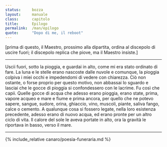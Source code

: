 ```yaml
---
status:     bozza
layout:     manuale
class:      capitolo
title:      Epilogo
permalink:  /man/epilogo
quote:      "Dopo di me, il reboot"
---
```


<!--

    @todo - differenza fra verità epistemica e verità realista in Filosofia di House, pag. 100 e seguenti 
    @todo - le teorie di W., secondo cui la metafisica è un uso pervertito del linguaggio, tocca che me la studio
-->

<!--
Ti è mai passato per la testa, che tutta questa teoria potrebbe essere sbagliata?
Che potrei essere davvero pazzo, come dicono i tuoi confratelli?
Wittgenstein a trent'anni, definì una filosofia che egli stesso, dieci anni dopo, rinnegò a favore di un nuovo credo. 
Se fosse vissuto per altri trent'anni, avrebbe cambiato ancora idea?

La storia dell'Umanità è costellata di fedi bizzarre, ciascuna con il suo bravo seguito di fedeli.
Cosa ti fa pensare, che lo Spazionismo sia diverso?
Il fatto che possa dare una risposta razionale e coerente ad alcuni fenomeni che altrimenti sarebbero senza spiegazione non vuol dire necessariamente che corrisponda a verità.

I suoi assiomi sembrano trovare conferma nella realtà, ma questo cosa conta?
Potremmo essere noi, che non ci accorgiamo degli errori.
Abbiamo creduto per centinaja di anni che il Sole girasse intorno alla terra e anche quella era un'ipotesi confortata dai fatti, almeno apparentemente.

-->

[prima di questo, il Maestro, prossimo alla dipartita, ordina al
discepolo di uscire fuori; il discepolo replica che piove, ma il Maestro
insiste.]<br />

---

Uscii fuori, sotto la pioggia, e guardai in alto, come mi era stato
ordinato di fare.
La luna e le stelle erano nascoste dalle nuvole e comunque, la pioggia
colpiva i miei occhi e impedendomi di vedere con chiarezza.
Ciò non ostante, o forse proprio per questo motivo, non abbassai lo
sguardo e lasciai che le gocce di pioggia si confondessero con le
lacrime. Fu così che capii.
Quelle gocce di acqua che adesso erano pioggia, erano state, prima,
vapore acqueo e mare e fiume e prima ancora, per quello che ne potevo
sapere, sangue, sudore, orina, ghiaccio, vino, muscoli, piante, saliva
fango, calce o cemento.
A qualunque cosa si fossero legate, nella loro esistenza precedente,
adesso erano di nuovo acqua, ed erano pronte per un altro ciclo di vita.
Il calore del sole le aveva portate in alto, ora la gravità le riportava
in basso, verso il mare.

<!--
Tornai nella cella del Maestro Canaro per dirgli che avevo capito, ma lui aveva gli occhi ch    
-->

---

{% include_relative canaro/poesia-funeraria.md %}
